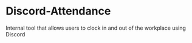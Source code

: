 # Discord-Attendance
Internal tool that allows users to clock in and out of the workplace using Discord
